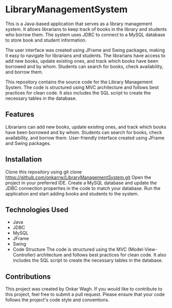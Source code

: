 # LibraryManagementSystem
This is a Java-based application that serves as a library management system. It allows librarians to keep track of books in the library and students who borrow them. The system uses JDBC to connect to a MySQL database to store book and student information.

The user interface was created using JFrame and Swing packages, making it easy to navigate for librarians and students. The librarians have access to add new books, update existing ones, and track which books have been borrowed and by whom. Students can search for books, check availability, and borrow them.

This repository contains the source code for the Library Management System. The code is structured using MVC architecture and follows best practices for clean code. It also includes the SQL script to create the necessary tables in the database.


## Features
Librarians can add new books, update existing ones, and track which books have been borrowed and by whom.
Students can search for books, check availability, and borrow them.
User-friendly interface created using JFrame and Swing packages.

## Installation
Clone this repository using git clone https://github.com/onkarrw/LibraryManagementSystem.git
Open the project in your preferred IDE.
Create a MySQL database and update the JDBC connection properties in the code to match your database.
Run the application and start adding books and students to the system.

## Technologies Used
- Java
- JDBC
- MySQL
- JFrame
- Swing
- Code Structure
The code is structured using the MVC (Model-View-Controller) architecture and follows best practices for clean code. It also includes the SQL script to create the necessary tables in the database.

## Contributions
This project was created by Onkar Wagh. If you would like to contribute to this project, feel free to submit a pull request. Please ensure that your code follows the project's code style and conventions.
